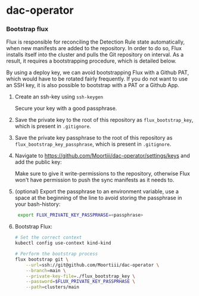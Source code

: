 # dac-operator

### Bootstrap flux

Flux is responsible for reconciling the Detection Rule state automatically, when new manifests are added to the repository. In order to do so, Flux installs itself into the cluster and pulls the Git repository on interval. As a result, it requires a bootstrapping procedure, which is detailed below.

By using a deploy key, we can avoid bootstrapping Flux with a Github PAT, which would have to be rotated fairly frequently. If you do not want to use an SSH key, it is also possible to bootstrap with a PAT or a Github App.

1.  Create an ssh-key using `ssh-keygen`

    Secure your key with a good passphrase.

2.  Save the private key to the root of this repository as `flux_bootstrap_key`, which is present in `.gitignore`.

3.  Save the private key passphrase to the root of this repository as `flux_bootstrap_key_passphrase`, which is present in `.gitignore`.

4.  Navigate to https://github.com/Moortiii/dac-operator/settings/keys and add the public key:

    Make sure to give it write-permissions to the repository, otherwise Flux won't have permission to push the sync manifests as it needs to.

5.  (optional) Export the passphrase to an environment variable, use a space at the beginning of the line to avoid storing the passphrase in your bash-history:

    ```bash
     export FLUX_PRIVATE_KEY_PASSPRHASE=<passphrase>
    ```

6.  Bootstrap Flux:

    ```bash
    # Set the correct context
    kubectl config use-context kind-kind

    # Perform the bootstrap process
    flux bootstrap git \
        --url=ssh://git@github.com/Moortiii/dac-operator \
        --branch=main \
        --private-key-file=./flux_bootstrap_key \
        --password=$FLUX_PRIVATE_KEY_PASSPRHASE \
        --path=clusters/main
    ```
